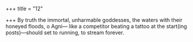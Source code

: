 +++
title = "12"

+++
By truth the immortal, unharmable goddesses, the waters with their  honeyed floods, o Agni—
like a competitor beating a tattoo at the start(ing posts)—should set to  running, to stream forever.